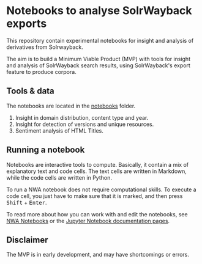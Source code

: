 # Notebooks to analyse SolrWayback exports
This repository contain experimental notebooks for insight and analysis of derivatives from Solrwayback.

The aim is to build a Minimum Viable Product (MVP) with tools for insight and analysis of SolrWayback search results, using SolrWayback's export feature to produce corpora.

## Tools & data
The notebooks are located in the [notebooks](https://github.com/joncto/nwa-notebooks/tree/main/notebooks) folder.

1. Insight in domain distribution, content type and year.
2. Insight for detection of versions and unique resources.
3. Sentiment analysis of HTML Titles.

## Running a notebook
Notebooks are interactive tools to compute. Basically, it contain a mix of explanatory text and code cells. The text cells are written in Markdown, while the code cells are written in Python.

To run a NWA notebook does not require computational skills. To execute a code cell, you just have to make sure that it is marked, and then press <kbd>Shift</kbd> + <kbd>Enter</kbd>.

To read more about how you can work with and edit the notebooks, see [NWA Notebooks](https://joncto.github.io/research-services/docs/notebooks) or the [Jupyter Notebook documentation pages](https://jupyter-notebook.readthedocs.io/en/latest/).

## Disclaimer
The MVP is in early development, and may have shortcomings or errors.
